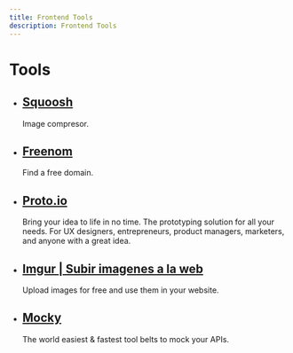 ```yaml
---
title: Frontend Tools
description: Frontend Tools
---
```


# Tools

- ## [Squoosh](https://squoosh.app/)
  Image compresor.
- ## [Freenom](https://www.freenom.com)
  Find a free domain.
- ## [Proto.io](https://proto.io/)
  Bring your idea to life in no time. The prototyping solution for all your needs. For UX designers, entrepreneurs, product managers, marketers, and anyone with a great idea.
- ## [Imgur | Subir imagenes a la web](https://imgur.com/)
  Upload images for free and use them in your website.
- ## [Mocky](https://designer.mocky.io/)
  The world easiest & fastest tool belts to mock your APIs.
